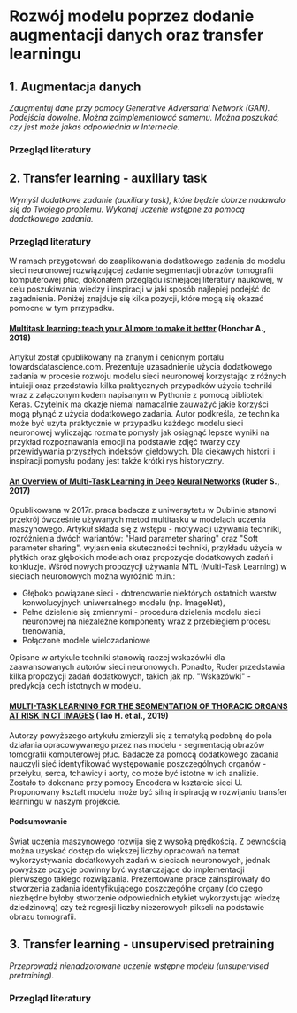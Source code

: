 # Rozwój modelu poprzez dodanie augmentacji danych oraz transfer learningu

## 1. Augmentacja danych

_Zaugmentuj dane przy pomocy Generative Adversarial Network (GAN). Podejścia dowolne. Można zaimplementować samemu. Można poszukać, czy jest może jakaś odpowiednia w Internecie._

### Przegląd literatury

## 2. Transfer learning - auxiliary task

_Wymyśl dodatkowe zadanie (auxiliary task), które będzie dobrze nadawało się do Twojego problemu. Wykonaj uczenie wstępne za pomocą dodatkowego zadania._

### Przegląd literatury
W ramach przygotowań do zaaplikowania dodatkowego zadania do modelu sieci neuronowej rozwiązującej zadanie segmentacji obrazów tomografii komputerowej płuc, dokonałem przeglądu istniejącej literatury naukowej, w celu poszukiwania wiedzy i inspiracji w jaki sposób najlepiej podejść do zagadnienia. Poniżej znajduje się kilka pozycji, które mogą się okazać pomocne w tym prrzypadku.

#### [Multitask learning: teach your AI more to make it better](https://towardsdatascience.com/multitask-learning-teach-your-ai-more-to-make-it-better-dde116c2cd40) (Honchar A., 2018)

Artykuł został opublikowany na znanym i cenionym portalu towardsdatascience.com. Prezentuje uzasadnienie użycia dodatkowego zadania w procesie rozwoju modelu sieci neuronowej korzystając z różnych intuicji oraz przedstawia kilka praktycznych przypadków użycia techniki wraz z załączonym kodem napisanym w Pythonie z pomocą biblioteki Keras. Czytelnik ma okazje niemal namacalnie zauważyć jakie korzyści mogą płynąć z użycia dodatkowego zadania. Autor podkreśla, że technika może być uzyta praktycznie w przypadku każdego modelu sieci neuronowej wyliczając rozmaite pomysły jak osiągnąć lepsze wyniki na przykład rozpoznawania emocji na podstawie zdjęć twarzy czy przewidywania przyszłych indeksów giełdowych. Dla ciekawych historii i inspiracji pomysłu podany jest także krótki rys historyczny.

#### [An Overview of Multi-Task Learning in Deep Neural Networks](https://arxiv.org/pdf/1706.05098.pdf) (Ruder S., 2017)

Opublikowana w 2017r. praca badacza z uniwersytetu w Dublinie stanowi przekrój ówcześnie używanych metod multitasku w modelach uczenia maszynowego. Artykuł składa się z wstępu - motywacji używania techniki, rozróżnienia dwóch wariantów: "Hard parameter sharing" oraz "Soft parameter sharing", wyjaśnienia skuteczności techniki, przykładu użycia w płytkich oraz głębokich modelach oraz propozycje dodatkowych zadań i konkluzje. Wśród nowych propozycji używania MTL (Multi-Task Learning) w sieciach neuronowych można wyróżnić m.in.:
* Głęboko powiązane sieci - dotrenowanie niektórych ostatnich warstw konwolucyjnych uniwersalnego modelu (np. ImageNet),
* Pełne dzielenie się zmiennymi - procedura dzielenia modelu sieci neuronowej na niezależne komponenty wraz z przebiegiem procesu trenowania,
* Połączone modele wielozadaniowe

Opisane w artykule techniki stanowią raczej wskazówki dla zaawansowanych autorów sieci neuronowych. Ponadto, Ruder przedstawia kilka propozycji zadań dodatkowych, takich jak np. "Wskazówki" - predykcja cech istotnych w modelu.

#### [MULTI-TASK LEARNING FOR THE SEGMENTATION OF THORACIC ORGANS AT RISK IN CT IMAGES](http://ceur-ws.org/Vol-2349/SegTHOR2019_paper_2.pdf) (Tao H. et al., 2019)

Autorzy powyższego artykułu zmierzyli się z tematyką podobną do pola działania opracowywanego przez nas modelu - segmentacją obrazów tomografii komputerowej płuc. Badacze za pomocą dodatkowego zadania nauczyli sieć identyfikować występowanie poszczególnych organów - przełyku, serca, tchawicy i aorty, co może być istotne w ich analizie. Zostało to dokonane przy pomocy Encodera w kształcie sieci U. Proponowany kształt modelu może być silną inspiracją w rozwijaniu transfer learningu w naszym projekcie.

#### Podsumowanie

Świat uczenia maszynowego rozwija się z wysoką prędkością. Z pewnością można uzyskać dostęp do większej liczby opracowań na temat wykorzystywania dodatkowych zadań w sieciach neuronowych, jednak powyższe pozycje powinny być wystarczające do implementacji pierwszego takiego rozwiązania. Prezentowane prace zainspirowały do stworzenia zadania identyfikującego poszczególne organy (do czego niezbędne byłoby stworzenie odpowiednich etykiet wykorzystując wiedzę dziedzinową) czy też regresji liczby niezerowych pikseli na podstawie obrazu tomografii.

## 3. Transfer learning - unsupervised pretraining

_Przeprowadź nienadzorowane uczenie wstępne modelu (unsupervised pretraining)._

### Przegląd literatury
